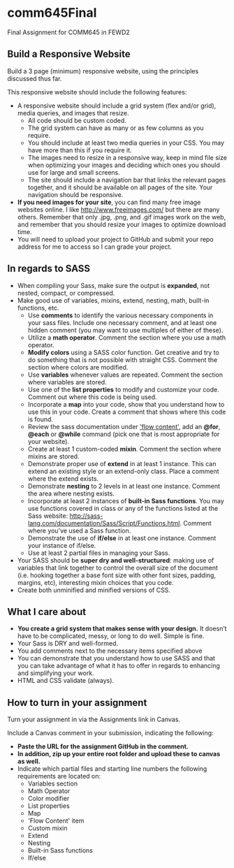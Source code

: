 # comm645Final
Final Assignment for COMM645 in FEWD2

## Build a Responsive Website
Build a 3 page (minimum) responsive website, using the principles discussed thus far. 

This responsive website should include the following features:

* A responsive website should include a grid system (flex and/or grid), media queries, and images that resize.
  * All code should be custom coded.
  * The grid system can have as many or as few columns as you require.
  * You should include at least two media queries in your CSS. You may have more than this if you require it.
  * The images need to resize in a responsive way, keep in mind file size when optimizing your images and deciding which ones you should use for large and small screens. 
  * The site should include a navigation bar that links the relevant pages together, and it should be available on all pages of the site. Your navigation should be responsive.
* **If you need images for your site**, you can find many free image websites online. I like http://www.freeimages.com/ but there are many others. Remember that only .jpg, .png, and .gif images work on the web, and remember that you should resize your images to optimize download time. 
* You will need to upload your project to GitHub and submit your repo address for me to access so I can grade your project.

## In regards to SASS
* When compiling your Sass, make sure the output is **expanded**, not nested, compact, or compressed.
* Make good use of variables, mixins, extend, nesting, math, built-in functions, etc.
  * Use **comments** to identify the various necessary components in your sass files. Include one necessary comment, and at least one hidden comment (you may want to use multiples of either of these).
  * Utilize a **math operator**. Comment the section where you use a math operator.
  * **Modify colors** using a SASS color function. Get creative and try to do something that is not possible with straight CSS. Comment the section where colors are modified.
  * Use **variables** whenever values are repeated. Comment the section where variables are stored.
  * Use one of the **list properties** to modify and customize your code. Comment out where this code is being used. 
  * Incorporate a **map** into your code, show that you understand how to use this in your code. Create a comment that shows where this code is found.
  * Review the sass documentation under ['flow content'](https://sass-lang.com/documentation/at-rules/control), add an **@for**, **@each** or **@while** command (pick one that is most appropriate for your website).
  * Create at least 1 custom-coded **mixin**. Comment the section where mixins are stored.
  * Demonstrate proper use of **extend** in at least 1 instance. This can extend an existing style or an extend-only class. Place a comment where the extend exists.
  * Demonstrate **nesting** to 2 levels in at least one instance. Comment the area where nesting exists.
  * Incorporate at least 2 instances of **built-in Sass functions**. You may use functions covered in class or any of the functions listed at the Sass website: http://sass-lang.com/documentation/Sass/Script/Functions.html. Comment where you’ve used a Sass function.
  * Demonstrate the use of **if/else** in at least one instance. Comment your instance of if/else.
  * Use at least 2 partial files in managing your Sass.
* Your SASS should be **super dry and well-structured**: making use of variables that link together to control the overall size of the document (i.e. hooking together a base font size with other font sizes, padding, margins, etc), interesting mixin choices that you code.
* Create both unminified and minified versions of CSS.

## What I care about
* **You create a grid system that makes sense with your design.** It doesn’t have to be complicated, messy, or long to do well. Simple is fine.
* Your Sass is DRY and well-formed.
* You add comments next to the necessary items specified above
* You can demonstrate that you understand how to use SASS and that you can take advantage of what it has to offer in regards to enhancing and simplifying your work. 
* HTML and CSS validate (always).

## How to turn in your assignment
Turn your assignment in via the Assignments link in Canvas.

Include a Canvas comment in your submission, indicating the following:

* **Paste the URL for the assignment GitHub in the comment.** 
* **In addition, zip up your entire root folder and upload these to canvas as well.**
* Indicate which partial files and starting line numbers the following requirements are located on:
  * Variables section
  * Math Operator
  * Color modifier
  * List properties
  * Map
  * 'Flow Content' item
  * Custom mixin
  * Extend
  * Nesting
  * Built-in Sass functions
  * If/else
